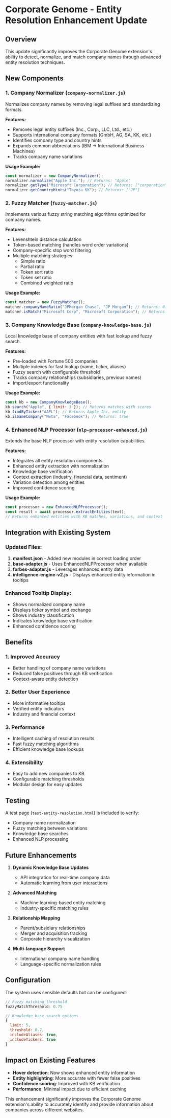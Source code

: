 # Corporate Genome - Entity Resolution Enhancement Update

## Overview
This update significantly improves the Corporate Genome extension's ability to detect, normalize, and match company names through advanced entity resolution techniques.

## New Components

### 1. Company Normalizer (`company-normalizer.js`)
Normalizes company names by removing legal suffixes and standardizing formats.

**Features:**
- Removes legal entity suffixes (Inc., Corp., LLC, Ltd., etc.)
- Supports international company formats (GmbH, AG, SA, KK, etc.)
- Identifies company type and country hints
- Expands common abbreviations (IBM → International Business Machines)
- Tracks company name variations

**Usage Example:**
```javascript
const normalizer = new CompanyNormalizer();
normalizer.normalize("Apple Inc."); // Returns: "Apple"
normalizer.getType("Microsoft Corporation"); // Returns: ["corporation"]
normalizer.getCountryHints("Toyota KK"); // Returns: ["JP"]
```

### 2. Fuzzy Matcher (`fuzzy-matcher.js`)
Implements various fuzzy string matching algorithms optimized for company names.

**Features:**
- Levenshtein distance calculation
- Token-based matching (handles word order variations)
- Company-specific stop word filtering
- Multiple matching strategies:
  - Simple ratio
  - Partial ratio
  - Token sort ratio
  - Token set ratio
  - Combined weighted ratio

**Usage Example:**
```javascript
const matcher = new FuzzyMatcher();
matcher.companyNameRatio("JPMorgan Chase", "JP Morgan"); // Returns: 0.89
matcher.isMatch("Microsoft Corp", "Microsoft Corporation"); // Returns: true
```

### 3. Company Knowledge Base (`company-knowledge-base.js`)
Local knowledge base of company entities with fast lookup and fuzzy search.

**Features:**
- Pre-loaded with Fortune 500 companies
- Multiple indexes for fast lookup (name, ticker, aliases)
- Fuzzy search with configurable threshold
- Tracks company relationships (subsidiaries, previous names)
- Import/export functionality

**Usage Example:**
```javascript
const kb = new CompanyKnowledgeBase();
kb.search("Apple", { limit: 3 }); // Returns matches with scores
kb.findByTicker("AAPL"); // Returns Apple Inc. entity
kb.isSameCompany("Meta", "Facebook"); // Returns: true
```

### 4. Enhanced NLP Processor (`nlp-processor-enhanced.js`)
Extends the base NLP processor with entity resolution capabilities.

**Features:**
- Integrates all entity resolution components
- Enhanced entity extraction with normalization
- Knowledge base verification
- Context extraction (industry, financial data, sentiment)
- Variation detection among entities
- Improved confidence scoring

**Usage Example:**
```javascript
const processor = new EnhancedNLPProcessor();
const result = await processor.extractEntities(text);
// Returns enhanced entities with KB matches, variations, and context
```

## Integration with Existing System

### Updated Files:
1. **manifest.json** - Added new modules in correct loading order
2. **base-adapter.js** - Uses EnhancedNLPProcessor when available
3. **forbes-adapter.js** - Leverages enhanced entity data
4. **intelligence-engine-v2.js** - Displays enhanced entity information in tooltips

### Enhanced Tooltip Display:
- Shows normalized company name
- Displays ticker symbol and exchange
- Shows industry classification
- Indicates knowledge base verification
- Enhanced confidence scoring

## Benefits

### 1. Improved Accuracy
- Better handling of company name variations
- Reduced false positives through KB verification
- Context-aware entity detection

### 2. Better User Experience
- More informative tooltips
- Verified entity indicators
- Industry and financial context

### 3. Performance
- Intelligent caching of resolution results
- Fast fuzzy matching algorithms
- Efficient knowledge base lookups

### 4. Extensibility
- Easy to add new companies to KB
- Configurable matching thresholds
- Modular design for easy updates

## Testing

A test page (`test-entity-resolution.html`) is included to verify:
- Company name normalization
- Fuzzy matching between variations
- Knowledge base searches
- Enhanced NLP processing

## Future Enhancements

1. **Dynamic Knowledge Base Updates**
   - API integration for real-time company data
   - Automatic learning from user interactions

2. **Advanced Matching**
   - Machine learning-based entity matching
   - Industry-specific matching rules

3. **Relationship Mapping**
   - Parent/subsidiary relationships
   - Merger and acquisition tracking
   - Corporate hierarchy visualization

4. **Multi-language Support**
   - International company name handling
   - Language-specific normalization rules

## Configuration

The system uses sensible defaults but can be configured:

```javascript
// Fuzzy matching threshold
fuzzyMatchThreshold: 0.75

// Knowledge base search options
{
  limit: 5,
  threshold: 0.7,
  includeAliases: true,
  includeTickers: true
}
```

## Impact on Existing Features

- **Hover detection**: Now shows enhanced entity information
- **Entity highlighting**: More accurate with fewer false positives
- **Confidence scoring**: Improved with KB verification
- **Performance**: Minimal impact due to efficient caching

This enhancement significantly improves the Corporate Genome extension's ability to accurately identify and provide information about companies across different websites.